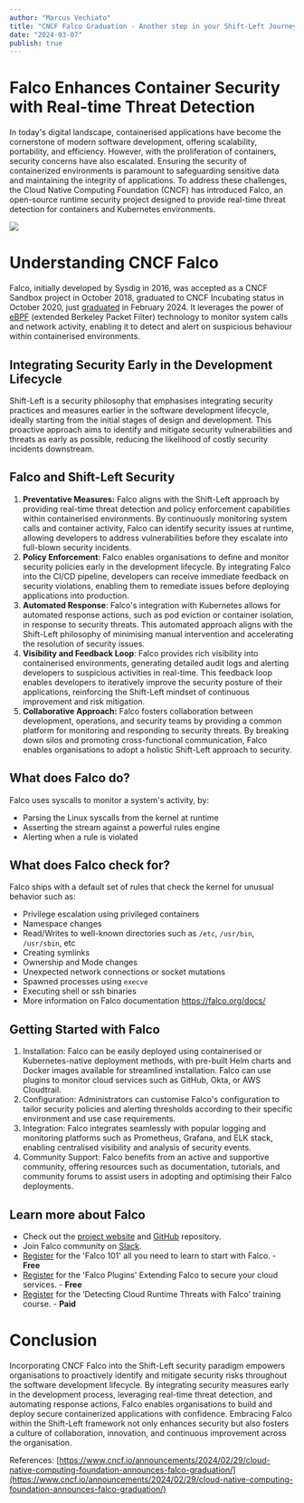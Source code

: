 ```yaml
---
author: "Marcus Vechiato"
title: "CNCF Falco Graduation - Another step in your Shift-Left Journey"
date: "2024-03-07"
publish: true
--- 
```


# Falco Enhances Container Security with Real-time Threat Detection

In today's digital landscape, containerised applications have become the cornerstone of modern software development, offering scalability, portability, and efficiency. However, with the proliferation of containers, security concerns have also escalated. Ensuring the security of containerized environments is paramount to safeguarding sensitive data and maintaining the integrity of applications. To address these challenges, the Cloud Native Computing Foundation (CNCF) has introduced Falco, an open-source runtime security project designed to provide real-time threat detection for containers and Kubernetes environments.

![](https://falco.org/img/falco-schema.svg)
# Understanding CNCF Falco

Falco, initially developed by Sysdig in 2016, was accepted as a CNCF Sandbox project in October 2018, graduated to CNCF Incubating status in October 2020, just [graduated]( [https://www.cncf.io/announcements/2024/02/29/cloud-native-computing-foundation-announces-falco-graduation/](https://www.cncf.io/announcements/2024/02/29/cloud-native-computing-foundation-announces-falco-graduation/)) in February 2024. It leverages the power of [eBPF](https://ebpf.io/) (extended Berkeley Packet Filter) technology to monitor system calls and network activity, enabling it to detect and alert on suspicious behaviour within containerised environments.

## Integrating Security Early in the Development Lifecycle

Shift-Left is a security philosophy that emphasises integrating security practices and measures earlier in the software development lifecycle, ideally starting from the initial stages of design and development. This proactive approach aims to identify and mitigate security vulnerabilities and threats as early as possible, reducing the likelihood of costly security incidents downstream.

## Falco and Shift-Left Security

1. **Preventative Measures:** Falco aligns with the Shift-Left approach by providing real-time threat detection and policy enforcement capabilities within containerised environments. By continuously monitoring system calls and container activity, Falco can identify security issues at runtime, allowing developers to address vulnerabilities before they escalate into full-blown security incidents.
2. **Policy Enforcement**: Falco enables organisations to define and monitor security policies early in the development lifecycle. By integrating Falco into the CI/CD pipeline, developers can receive immediate feedback on security violations, enabling them to remediate issues before deploying applications into production.
3. **Automated Response**: Falco's integration with Kubernetes allows for automated response actions, such as pod eviction or container isolation, in response to security threats. This automated approach aligns with the Shift-Left philosophy of minimising manual intervention and accelerating the resolution of security issues.
4. **Visibility and Feedback Loop**: Falco provides rich visibility into containerised environments, generating detailed audit logs and alerting developers to suspicious activities in real-time. This feedback loop enables developers to iteratively improve the security posture of their applications, reinforcing the Shift-Left mindset of continuous improvement and risk mitigation.
5. **Collaborative Approach:** Falco fosters collaboration between development, operations, and security teams by providing a common platform for monitoring and responding to security threats. By breaking down silos and promoting cross-functional communication, Falco enables organisations to adopt a holistic Shift-Left approach to security.

##  What does Falco do?

Falco uses syscalls to monitor a system's activity, by:
- Parsing the Linux syscalls from the kernel at runtime
- Asserting the stream against a powerful rules engine
- Alerting when a rule is violated
## What does Falco check for?

Falco ships with a default set of rules that check the kernel for unusual behavior such as:

- Privilege escalation using privileged containers
- Namespace changes 
- Read/Writes to well-known directories such as `/etc`, `/usr/bin`, `/usr/sbin`, etc
- Creating symlinks
- Ownership and Mode changes
- Unexpected network connections or socket mutations
- Spawned processes using `execve`
- Executing shell or ssh binaries 
- More information on Falco documentation https://falco.org/docs/
## Getting Started with Falco

1. Installation: Falco can be easily deployed using containerised or Kubernetes-native deployment methods, with pre-built Helm charts and Docker images available for streamlined installation. Falco can use plugins to monitor cloud services such as GitHub, Okta, or AWS Cloudtrail.
2. Configuration: Administrators can customise Falco's configuration to tailor security policies and alerting thresholds according to their specific environment and use case requirements.
3. Integration: Falco integrates seamlessly with popular logging and monitoring platforms such as Prometheus, Grafana, and ELK stack, enabling centralised visibility and analysis of security events.
4. Community Support: Falco benefits from an active and supportive community, offering resources such as documentation, tutorials, and community forums to assist users in adopting and optimising their Falco deployments.

## Learn more about Falco

- Check out the [project website](https://falco.org/) and [GitHub](https://github.com/falcosecurity/falco) repository.
- Join Falco community on [Slack](https://kubernetes.slack.com/?redir=%2Fmessages%2Ffalco).
- [Register](https://learn.sysdig.com/path/falco/falco-101) for the 'Falco 101' all you need to learn to start with Falco. - **Free**
- [Register](https://learn.sysdig.com/path/falco/falco-plugins) for the 'Falco Plugins' Extending Falco to secure your cloud services. - **Free**
- [Register](https://training.linuxfoundation.org/training/detecting-cloud-runtime-threats-with-falco-lfs254/) for the ‘Detecting Cloud Runtime Threats with Falco’ training course. - **Paid**

# Conclusion

Incorporating CNCF Falco into the Shift-Left security paradigm empowers organisations to proactively identify and mitigate security risks throughout the software development lifecycle. By integrating security measures early in the development process, leveraging real-time threat detection, and automating response actions, Falco enables organisations to build and deploy secure containerized applications with confidence. Embracing Falco within the Shift-Left framework not only enhances security but also fosters a culture of collaboration, innovation, and continuous improvement across the organisation.

  
References: [https://www.cncf.io/announcements/2024/02/29/cloud-native-computing-foundation-announces-falco-graduation/](https://www.cncf.io/announcements/2024/02/29/cloud-native-computing-foundation-announces-falco-graduation/)